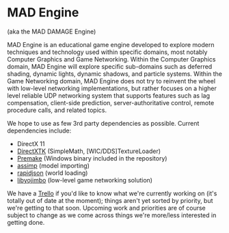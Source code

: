 # MAD Engine
(aka the MAD DAMAGE Engine)

MAD Engine is an educational game engine developed to explore modern techniques and technology used within specific domains, most notably Computer Graphics and Game Networking.
Within the Computer Graphics domain, MAD Engine will explore specific sub-domains such as deferred shading, dynamic lights, dynamic shadows, and particle systems.
Within the Game Networking domain, MAD Engine does not try to reinvent the wheel with low-level networking implementations, but rather focuses on a higher level reliable UDP networking system that supports features such as lag compensation, client-side prediction, server-authoritative control, remote procedure calls, and related topics.

We hope to use as few 3rd party dependencies as possible. Current dependencies include:

+ DirectX 11
+ [DirectXTK](https://github.com/Microsoft/DirectXTK) (SimpleMath, [WIC/DDS]TextureLoader)
+ [Premake](https://github.com/premake/premake-core) (Windows binary included in the repository)
+ [assimp](https://github.com/assimp/assimp) (model importing)
+ [rapidjson](https://github.com/miloyip/rapidjson) (world loading)
+ [libyojimbo](https://github.com/networkprotocol/libyojimbo) (low-level game networking solution)

We have a [Trello](https://trello.com/b/pOoAXZ8c) if you'd like to know what we're currently working on (it's totally out of date at the moment); things aren't yet sorted by priority, but we're getting to that soon. Upcoming work and priorities are of course subject to change as we come across things we're more/less interested in getting done.
